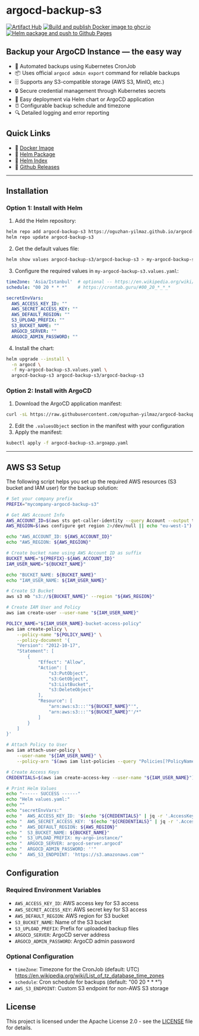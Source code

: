 # argocd-backup-s3

[![Artifact Hub](https://img.shields.io/endpoint?url=https://artifacthub.io/badge/repository/argocd-backup-s3)](https://artifacthub.io/packages/helm/argocd-backup-s3/argocd-backup-s3)
[![Build and publish Docker image to ghcr.io](https://github.com/oguzhan-yilmaz/argocd-backup-s3/actions/workflows/docker-build-and-push.yaml/badge.svg)](https://github.com/oguzhan-yilmaz/argocd-backup-s3/actions/workflows/docker-build-and-push.yaml)
[![Helm package and push to Github Pages](https://github.com/oguzhan-yilmaz/argocd-backup-s3/actions/workflows/helm-package-and-publish.yaml/badge.svg)](https://github.com/oguzhan-yilmaz/argocd-backup-s3/actions/workflows/helm-package-and-publish.yaml)


## Backup your ArgoCD Instance — the easy way

- 🔄 Automated backups using Kubernetes CronJob
- 📦 Uses official `argocd admin export` command for reliable backups
- 🗄️ Supports any S3-compatible storage (AWS S3, MinIO, etc.)
- 🔒 Secure credential management through Kubernetes secrets
- 🚀 Easy deployment via Helm chart or ArgoCD application
- ⏰ Configurable backup schedule and timezone
- 🔍 Detailed logging and error reporting

## Quick Links

- 🐋 [Docker Image](https://github.com/oguzhan-yilmaz/argocd-backup-s3/pkgs/container/argocd-backup-s3)
- 📜 [Helm Package](https://artifacthub.io/packages/helm/argocd-backup-s3/argocd-backup-s3)
- 🔰 [Helm Index](https://oguzhan-yilmaz.github.io/argocd-backup-s3/)
- 📝 [Github Releases](https://github.com/oguzhan-yilmaz/argocd-backup-s3/releases)

---

## Installation

### Option 1: Install with Helm

1. Add the Helm repository:
```bash
helm repo add argocd-backup-s3 https://oguzhan-yilmaz.github.io/argocd-backup-s3/
helm repo update argocd-backup-s3
```

2. Get the default values file:
```bash
helm show values argocd-backup-s3/argocd-backup-s3 > my-argocd-backup-s3.values.yaml
```

3. Configure the required values in `my-argocd-backup-s3.values.yaml`:
```yaml
timeZone: 'Asia/Istanbul'  # optional -- https://en.wikipedia.org/wiki/List_of_tz_database_time_zones
schedule: "00 20 * * *"    # https://crontab.guru/#00_20_*_*_*

secretEnvVars:
  AWS_ACCESS_KEY_ID: ""
  AWS_SECRET_ACCESS_KEY: ""
  AWS_DEFAULT_REGION: ""
  S3_UPLOAD_PREFIX: ""
  S3_BUCKET_NAME: ""
  ARGOCD_SERVER: ""
  ARGOCD_ADMIN_PASSWORD: ""
```

4. Install the chart:
```bash
helm upgrade --install \
  -n argocd \
  -f my-argocd-backup-s3.values.yaml \
  argocd-backup-s3 argocd-backup-s3/argocd-backup-s3
```

### Option 2: Install with ArgoCD

1. Download the ArgoCD application manifest:
```bash
curl -sL https://raw.githubusercontent.com/oguzhan-yilmaz/argocd-backup-s3/refs/heads/main/argocd-application.yaml -o argocd-backup-s3.argoapp.yaml
```

2. Edit the `.valuesObject` section in the manifest with your configuration
3. Apply the manifest:
```bash
kubectl apply -f argocd-backup-s3.argoapp.yaml
```

---

## AWS S3 Setup

The following script helps you set up the required AWS resources (S3 bucket and IAM user) for the backup solution:

```bash
# Set your company prefix
PREFIX="mycompany-argocd-backup-s3"

# Get AWS Account Info
AWS_ACCOUNT_ID=$(aws sts get-caller-identity --query Account --output text)
AWS_REGION=$(aws configure get region 2>/dev/null || echo "eu-west-1")

echo "AWS_ACCOUNT_ID: ${AWS_ACCOUNT_ID}"
echo "AWS_REGION: ${AWS_REGION}"

# Create bucket name using AWS Account ID as suffix
BUCKET_NAME="${PREFIX}-${AWS_ACCOUNT_ID}"
IAM_USER_NAME="${BUCKET_NAME}"

echo "BUCKET_NAME: ${BUCKET_NAME}"
echo "IAM_USER_NAME: ${IAM_USER_NAME}"

# Create S3 Bucket
aws s3 mb "s3://${BUCKET_NAME}" --region "${AWS_REGION}"

# Create IAM User and Policy
aws iam create-user --user-name "${IAM_USER_NAME}"

POLICY_NAME="${IAM_USER_NAME}-bucket-access-policy"
aws iam create-policy \
    --policy-name "${POLICY_NAME}" \
    --policy-document '{
    "Version": "2012-10-17",
    "Statement": [
        {
            "Effect": "Allow",
            "Action": [
                "s3:PutObject",
                "s3:GetObject",
                "s3:ListBucket",
                "s3:DeleteObject"
            ],
            "Resource": [
                "arn:aws:s3:::'"${BUCKET_NAME}"'",
                "arn:aws:s3:::'"${BUCKET_NAME}"'/*"
            ]
        }
    ]
}'

# Attach Policy to User
aws iam attach-user-policy \
    --user-name "${IAM_USER_NAME}" \
    --policy-arn "$(aws iam list-policies --query "Policies[?PolicyName=='${POLICY_NAME}'].Arn" --output text)"

# Create Access Keys
CREDENTIALS=$(aws iam create-access-key --user-name "${IAM_USER_NAME}")

# Print Helm Values
echo "------ SUCCESS ------"
echo "Helm values.yaml:"
echo ""
echo "secretEnvVars:"
echo "  AWS_ACCESS_KEY_ID: '$(echo "${CREDENTIALS}" | jq -r '.AccessKey.AccessKeyId')'"
echo "  AWS_SECRET_ACCESS_KEY: '$(echo "${CREDENTIALS}" | jq -r '.AccessKey.SecretAccessKey')'"
echo "  AWS_DEFAULT_REGION: ${AWS_REGION}"
echo "  S3_BUCKET_NAME: ${BUCKET_NAME}"
echo "  S3_UPLOAD_PREFIX: my-argo-instance/"
echo "  ARGOCD_SERVER: argocd-server.argocd"
echo "  ARGOCD_ADMIN_PASSWORD: ''"
echo "  AWS_S3_ENDPOINT: 'https://s3.amazonaws.com'"
```

## Configuration

### Required Environment Variables

- `AWS_ACCESS_KEY_ID`: AWS access key for S3 access
- `AWS_SECRET_ACCESS_KEY`: AWS secret key for S3 access
- `AWS_DEFAULT_REGION`: AWS region for S3 bucket
- `S3_BUCKET_NAME`: Name of the S3 bucket
- `S3_UPLOAD_PREFIX`: Prefix for uploaded backup files
- `ARGOCD_SERVER`: ArgoCD server address
- `ARGOCD_ADMIN_PASSWORD`: ArgoCD admin password

### Optional Configuration

- `timeZone`: Timezone for the CronJob (default: UTC)  <https://en.wikipedia.org/wiki/List_of_tz_database_time_zones>
- `schedule`: Cron schedule for backups (default: "00 20 * * *")
- `AWS_S3_ENDPOINT`: Custom S3 endpoint for non-AWS S3 storage

## License

This project is licensed under the Apache License 2.0 - see the [LICENSE](LICENSE) file for details.


